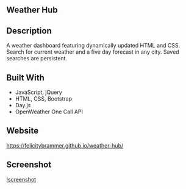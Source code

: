 ## Weather Hub
## Description

A weather dashboard featuring dynamically updated HTML and CSS. Search for current weather and a five day forecast in any city. Saved searches are persistent. 
## Built With

* JavaScript, jQuery
* HTML, CSS, Bootstrap
* Day.js
* OpenWeather One Call API

## Website

https://felicitybrammer.github.io/weather-hub/

## Screenshot

[!screenshot]('./screenshot.png')
